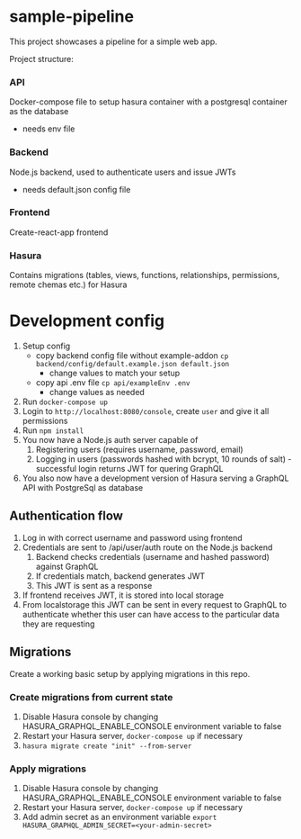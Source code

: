# sample-pipeline

This project showcases a pipeline for a simple web app.

Project structure:

### API

Docker-compose file to setup hasura container with a postgresql container as the database

- needs env file

### Backend

Node.js backend, used to authenticate users and issue JWTs

- needs default.json config file

### Frontend

Create-react-app frontend

### Hasura

Contains migrations (tables, views, functions, relationships, permissions, remote chemas etc.) for Hasura

# Development config

1. Setup config
   - copy backend config file without example-addon `cp backend/config/default.example.json default.json`
     - change values to match your setup
   - copy api .env file `cp api/exampleEnv .env`
     - change values as needed
2. Run `docker-compose up`
3. Login to `http://localhost:8080/console`, create `user` and give it all permissions
4. Run `npm install`
5. You now have a Node.js auth server capable of
   1. Registering users (requires username, password, email)
   2. Logging in users (passwords hashed with bcrypt, 10 rounds of salt) - successful login returns JWT for quering GraphQL
6. You also now have a development version of Hasura serving a GraphQL API with PostgreSql as database

## Authentication flow

1. Log in with correct username and password using frontend
2. Credentials are sent to /api/user/auth route on the Node.js backend
   1. Backend checks credentials (username and hashed password) against GraphQL
   2. If credentials match, backend generates JWT
   3. This JWT is sent as a response
3. If frontend receives JWT, it is stored into local storage
4. From localstorage this JWT can be sent in every request to GraphQL to authenticate whether this user can have access to the particular data they are requesting

## Migrations

Create a working basic setup by applying migrations in this repo.

### Create migrations from current state

1. Disable Hasura console by changing HASURA_GRAPHQL_ENABLE_CONSOLE environment variable to false
2. Restart your Hasura server, `docker-compose up` if necessary
3. `hasura migrate create "init" --from-server`

### Apply migrations

1. Disable Hasura console by changing HASURA_GRAPHQL_ENABLE_CONSOLE environment variable to false
2. Restart your Hasura server, `docker-compose up` if necessary
3. Add admin secret as an environment variable `export HASURA_GRAPHQL_ADMIN_SECRET=<your-admin-secret>`
